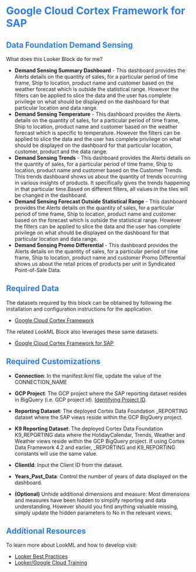 <h1><span style="color:#2d7eea">Google Cloud Cortex Framework for SAP</span></h1>

<h2><span style="color:#2d7eea">Data Foundation Demand Sensing</span></h2>

What does this Looker Block do for me?
- **Demand Sensing Summary Dashboard** - This dashboard provides the Alerts details on the quantity of sales, for a particular period of time frame, Ship to location, product name and customer based on the weather forecast which is outside the statistical range. However the filters can be applied to slice the data and the user has complete privilege on what should be displayed on the dashboard for that particular location and data range. 
- **Demand Sensing Temperature** - This dashboard provides the Alerts details on the quantity of sales, for a particular period of time frame, Ship to location, product name and customer based on the weather forecast which is specific to temperature. However the filters can be applied to slice the data and the user has complete privilege on what should be displayed on the dashboard for that particular location, customer, product and the data range. 
- **Demand Sensing Trends** - This dashboard provides the Alerts details on the quantity of sales, for a particular period of time frame, Ship to location, product name and customer based on the Customer Trends. This trends dashboard shows us about the quantity of trends occurring in various insights of products. It specifically  gives the trends happening in that particular time.Based on different filters, all values in the tiles will be changed in the dashboard.
- **Demand Sensing Forecast Outside Statistical Range** - This dashboard provides the Alerts details on the quantity of sales, for a particular period of time frame, Ship to location, product name and customer based on the forecast which is outside the statistical range. However the filters can be applied to slice the data and the user has complete privilege on what should be displayed on the dashboard for that particular location and data range. 
- **Demand Sensing Promo Differential** - This dashboard provides the Alerts details on the quantity of sales, for a particular period of time frame, Ship to location, product name and customer Promo Differential shows us about the retail prices of products per unit in Syndicated Point-of-Sale Data.

<h2><span style="color:#2d7eea">Required Data</span></h2>

The datasets required by this block can be obtained by following the installation and configuration instructions for the application.
- [Google Cloud Cortex Framework](https://github.com/GoogleCloudPlatform/cortex-data-foundation)

The related LookML Block also leverages these same datasets.
- [Google Cloud Cortex Framework for SAP](https://github.com/looker-open-source/block-cortex-sap/) 


<h2><span style="color:#2d7eea">Required Customizations</span></h2>

- **Connection**: In the manifest.lkml file, update the value of the CONNECTION_NAME 

- **GCP Project**: The GCP project where the SAP reporting dataset resides in BigQuery (i.e. GCP project id). [Identifying Project ID](https://cloud.google.com/resource-manager/docs/creating-managing-projects#identifying_projects).

- **Reporting Dataset**: The deployed Cortex Data Foundation _REPORTING dataset where the SAP views reside within the GCP BigQuery project.
  
- **K9 Reporting Dataset**: The deployed Cortex Data Foundation K9_REPORTING data where the HolidayCalendar, Trends, Weather and Weather views reside within the GCP BigQuery project. If using Cortex Data Framework 4.2 and earlier, _REPORTING and K9_REPORTING constants will use the same value.

- **ClientId**: Input the Client ID from the dataset.

- **Years_Past_Data**: Control the number of years of data displayed on the dashboard.

- **(Optional)** Unhide additional dimensions and measure: Most dimensions and measures have been hidden to simplify reporting and data understanding. However should you find anything valuable missing, simply update the hidden parameters to No in the relevant views.

<h2><span style="color:#2d7eea">Additional Resources</span></h2>

To learn more about LookML and how to develop visit:
- [Looker Best Practices](https://cloud.google.com/looker/docs/best-practices/home)
- [Looker/Google Cloud Training](https://www.cloudskillsboost.google/catalog)

